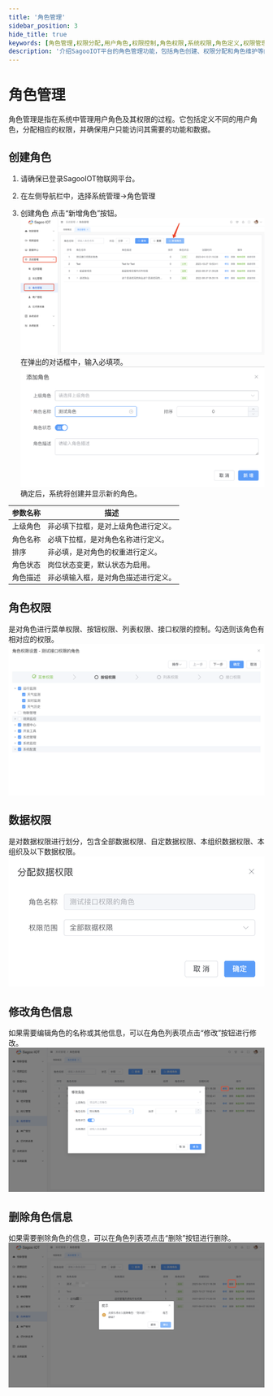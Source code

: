 ```yaml
---
title: '角色管理'
sidebar_position: 3
hide_title: true
keywords: [角色管理,权限分配,用户角色,权限控制,角色权限,系统权限,角色定义,权限管理,访问控制,角色设置]
description: '介绍SagooIOT平台的角色管理功能，包括角色创建、权限分配和角色维护等内容。'
---
```

# 角色管理


角色管理是指在系统中管理用户角色及其权限的过程。它包括定义不同的用户角色，分配相应的权限，并确保用户只能访问其需要的功能和数据。


## 创建角色

1. 请确保已登录SagooIOT物联网平台。

2. 在左侧导航栏中，选择系统管理->角色管理

3. 创建角色
点击“新增角色”按钮。
  ![新增角色按钮](./img/role-management/add-role-button.png)
在弹出的对话框中，输入必填项。
  ![新增角色](./img/role-management/add-role.png)
确定后，系统将创建并显示新的角色。


| 参数名称  | 描述                 |
|-------|--------------------|
| 上级角色  | 非必填下拉框，是对上级角色进行定义。 |
| 角色名称  | 必填下拉框，是对角色名称进行定义。  |
| 排序 | 非必填，是对角色的权重进行定义。   |
| 角色状态 | 岗位状态变更，默认状态为启用。    |
| 角色描述| 非必填输入框，是对角色描述进行定义。 |


## 角色权限

是对角色进行菜单权限、按钮权限、列表权限、接口权限的控制。勾选则该角色有相对应的权限。
![角色权限](./img/role-management/role-permission.png)

## 数据权限

是对数据权限进行划分，包含全部数据权限、自定数据权限、本组织数据权限、本组织及以下数据权限。
![数据权限](./img/role-management/data-permissions.png)

## 修改角色信息

如果需要编辑角色的名称或其他信息，可以在角色列表项点击“修改”按钮进行修改。
  ![修改角色](./img/role-management/modify-role.png)

## 删除角色信息

如果需要删除角色的信息，可以在角色列表项点击“删除”按钮进行删除。
  ![删除角色](./img/role-management/delete-role.png)
